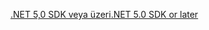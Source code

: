 [<span data-ttu-id="dccfe-101">.NET 5,0 SDK veya üzeri</span><span class="sxs-lookup"><span data-stu-id="dccfe-101">.NET 5.0 SDK or later</span></span>](https://dotnet.microsoft.com/download/dotnet/5.0)
